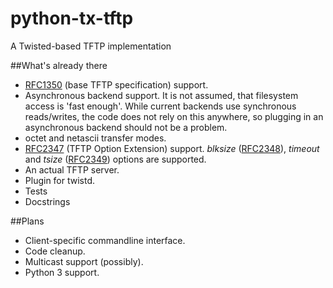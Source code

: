 python-tx-tftp
==
A Twisted-based TFTP implementation

##What's already there
 
 - [RFC1350](http://tools.ietf.org/html/rfc1350) (base TFTP specification) support.
 - Asynchronous backend support. It is not assumed, that filesystem access is 
 'fast enough'. While current backends use synchronous reads/writes, the code does
 not rely on this anywhere, so plugging in an asynchronous backend should not be
 a problem.
 - octet and netascii transfer modes.
 - [RFC2347](http://tools.ietf.org/html/rfc2347) (TFTP Option
Extension) support. *blksize*
([RFC2348](http://tools.ietf.org/html/rfc2348)), *timeout* and *tsize*
([RFC2349](http://tools.ietf.org/html/rfc2349)) options are supported.
 - An actual TFTP server.
 - Plugin for twistd.
 - Tests
 - Docstrings

##Plans
 - Client-specific commandline interface.
 - Code cleanup.
 - Multicast support (possibly).
 - Python 3 support.
